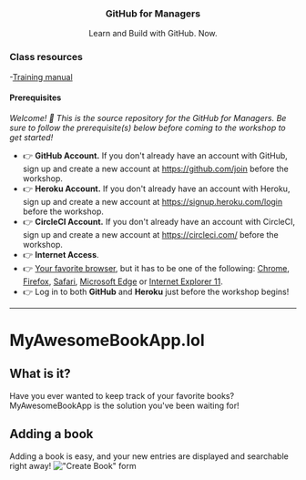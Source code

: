 <p align="center">

  <h3 align="center">GitHub for Managers<br></h3>

  <p align="center">
    Learn and Build with GitHub. Now.
    <br>
  </p>
</p>

### Class resources 
-[Training manual](https://githubtraining.github.io/training-manual/GH4M/)

#### Prerequisites

_Welcome! :wave: This is the source repository for the GitHub for Managers. Be sure to follow the prerequisite(s) below before coming to the workshop to get started!_

- :point_right: **GitHub Account.** If you don't already have an account with GitHub, sign up and create a new account at https://github.com/join before the workshop.
- :point_right: **Heroku Account.** If you don't already have an account with Heroku, sign up and create a new account at https://signup.heroku.com/login before the workshop.
- :point_right: **CircleCI Account.** If you don't already have an account with CircleCI, sign up and create a new account at https://circleci.com/ before the workshop.
- :point_right: **Internet Access**.
- :point_right: [Your favorite browser](https://help.github.com/articles/supported-browsers/), but it has to be one of the following: [Chrome](https://www.google.com/chrome/), [Firefox](http://www.mozilla.org/firefox/), [Safari](http://www.apple.com/safari/), [Microsoft Edge](http://www.browserfordoing.com/) or [Internet Explorer 11](http://ie.microsoft.com/).
- :point_right: Log in to both **GitHub** and **Heroku** just before the workshop begins!

<hr>

# MyAwesomeBookApp.lol

## What is it?

Have you ever wanted to keep track of your favorite books? MyAwesomeBookApp is the solution you've been waiting for!

## Adding a book

Adding a book is easy, and your new entries are displayed and searchable right away!
!["Create Book" form](https://cloud.githubusercontent.com/assets/4215/22151066/f3502322-dee1-11e6-9442-843bb4822b2c.png)
